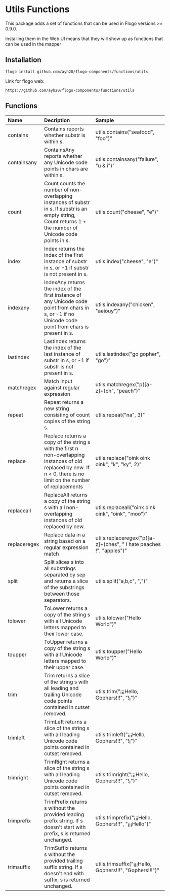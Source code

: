 # Utils Functions
This package adds a set of functions that can be used in Flogo versions >= 0.9.0.

Installing them in the Web UI means that they will show up as functions that can be used in the mapper


## Installation

```CLI
flogo install github.com/ayh20/flogo-components/functions/utils
```
Link for flogo web:
```
https://github.com/ayh20/flogo-components/functions/utils
```

## Functions

| Name         | Decription             | Sample                                                |
|:-------------|:-----------------------|:------------------------------------------------------|
| contains     | Contains reports whether substr is within s. |  utils.contains(\"seafood\", \"foo\")" |
| containsany  | ContainsAny reports whether any Unicode code points in chars are within s. |  utils.containsany(\"failure\", \"u & i\")" |
| count        | Count counts the number of non-overlapping instances of substr in s. If substr is an empty string, Count returns 1 + the number of Unicode code points in s. | utils.count(\"cheese\", \"e\")" |
| index        | Index returns the index of the first instance of substr in s, or -1 if substr is not present in s. | utils.index(\"cheese\", \"e\")" |
| indexany     | IndexAny returns the index of the first instance of any Unicode code point from chars in s, or -1 if no Unicode code point from chars is present in s. | utils.indexany(\"chicken\", \"aeiouy\")" |
| lastindex    | LastIndex returns the index of the last instance of substr in s, or -1 if substr is not present in s. | utils.lastindex(\"go gopher\", \"go\")" |
| matchregex   | Match input against regular expression | utils.matchregex(\"p([a-z]+)ch\", \"peach\")" |
| repeat       | Repeat returns a new string consisting of count copies of the string s. | utils.repeat(\"na\", 3)" |
| replace      | Replace returns a copy of the string s with the first n non-overlapping instances of old replaced by new.  If n < 0, there is no limit on the number of replacements | utils.replace(\"oink oink oink\", \"k\", \"ky\", 2)" |
| replaceall   | ReplaceAll returns a copy of the string s with all non-overlapping instances of old replaced by new. | utils.replaceall(\"oink oink oink\", \"oink\", \"moo\")" |
| replaceregex | Replace data in a string based on a regular expression match  | utils.replaceregex(\"p([a-z]+)ches\", \" I hate peaches !\", \"apples\")" |
| split        | Split slices s into all substrings separated by sep and returns a slice of the substrings between those separators. | utils.split(\"a,b,c\", \",\")" |
| tolower      | ToLower returns a copy of the string s with all Unicode letters mapped to their lower case. | utils.tolower(\"Hello World\")" |
| toupper      | ToUpper returns a copy of the string s with all Unicode letters mapped to their upper case. | utils.toupper(\"Hello World\")" |
| trim         | Trim returns a slice of the string s with all leading and trailing Unicode code points contained in cutset removed. | utils.trim(\"¡¡¡Hello, Gophers!!!\", \"!¡\")" |
| trimleft     | TrimLeft returns a slice of the string s with all leading Unicode code points contained in cutset removed. | utils.trimleft(\"¡¡¡Hello, Gophers!!!\", \"!¡\")" |
| trimright    | TrimRight returns a slice of the string s with all leading Unicode code points contained in cutset removed. | utils.trimright(\"¡¡¡Hello, Gophers!!!\", \"!¡\")" |
| trimprefix   | TrimPrefix returns s without the provided leading prefix string. If s doesn't start with prefix, s is returned unchanged. | utils.trimprefix(\"¡¡¡Hello, Gophers!!!\", \"¡¡¡Hello\")" |
| trimsuffix   | TrimSuffix returns s without the provided trailing suffix string. If s doesn't end with suffix, s is returned unchanged. | utils.trimsuffix(\"¡¡¡Hello, Gophers!!!\", \"Gophers!!!\")" |